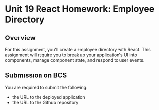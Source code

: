 # Unit 19 React Homework: Employee Directory

## Overview

For this assignment, you'll create a employee directory with React. This assignment will require you to break up your application's UI into components, manage component state, and respond to user events.

## Submission on BCS

You are required to submit the following:
* the URL to the deployed application
* the URL to the Github repository